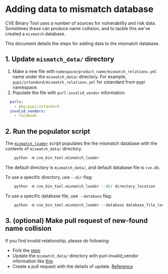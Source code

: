 # Adding data to mismatch database

CVE Binary Tool uses a number of sources for vulnerability and risk data. Sometimes these can produce name collision, and to tackle this we've created a `mismatch` 
database.

This document details the steps for adding data to the mismatch database.

## 1. Update `mismatch_data/` directory

1. Make a new file with `namespace/product_name/mismatch_relations.yml` name under the `mismatch_data/` directory. For example, `pypi/zstandard/mismatch_relations.yml` for zstandard
from pypi namespace.
2. Populate the file with `purl-invalid_vendor` information.

```yml
  purls:
    - pkg:pypi/zstandard
  invalid_vendors:
    - facebook
```

## 2. Run the populator script

The [`mismatch_loader`](../cve_bin_tool/mismatch_loader.py) script populates the the mismatch database with the contents of `mismatch_data/` directory.

```python
    python -m cve_bin_tool.mismatch_loader
```

The default directory is `mismatch_data/`, and default database file is `cve.db`.

To use a specific directory, use `--dir` flag:
```python
    python -m cve_bin_tool.mismatch_loader --dir directory_location
```

To use a specific database file, use `--database` flag:
```python
    python -m cve_bin_tool.mismatch_loader --database database_file_location
```

## 3. (optional) Make pull request of new-found name collision

If you find invalid relationship, please do following:

- Fork the [repo](https://github.com/intel/cve-bin-tool)
- Update the `mismatch_data/` directory with purl-invalid_vendor information like [this](../mismatch_data/pypi/zstandard/mismatch_relations.yml)
- Create a pull request with the details of update. [Reference](https://github.com/intel/cve-bin-tool/pull/4239)
